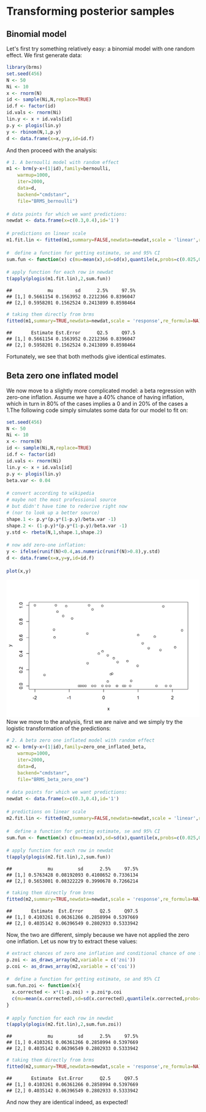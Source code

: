 # Transforming posterior samples

## Binomial model
Let's first try something relatively easy: a binomial model with one random effect. We first generate data:

```r
library(brms)
set.seed(456)
N <- 50
Ni <- 10
x <- rnorm(N)
id <- sample(Ni,N,replace=TRUE)
id.f <- factor(id)
id.vals <- rnorm(Ni)
lin.y <- x + id.vals[id]
p.y <- plogis(lin.y)
y <- rbinom(N,1,p.y)
d <- data.frame(x=x,y=y,id=id.f)
```
And then proceed with the analysis:

```r
# 1. A bernoulli model with random effect
m1 <- brm(y~x+(1|id),family=bernoulli,
    warmup=1000,
    iter=2000,
    data=d,
    backend="cmdstanr",
    file="BRMS_bernoulli")

# data points for which we want predictions:
newdat <- data.frame(x=c(0.3,0.4),id='1')

# predictions on linear scale
m1.fit.lin <- fitted(m1,summary=FALSE,newdata=newdat,scale = 'linear',re_formula=NA)

#  define a function for getting estimate, se and 95% CI
sum.fun <- function(x) c(mu=mean(x),sd=sd(x),quantile(x,probs=c(0.025,0.975)))

# apply function for each row in newdat
t(apply(plogis(m1.fit.lin),2,sum.fun))
```

```
##             mu        sd      2.5%     97.5%
## [1,] 0.5661154 0.1563952 0.2212366 0.8396047
## [2,] 0.5958201 0.1562524 0.2413899 0.8598464
```

```r
# taking them directly from brms
fitted(m1,summary=TRUE,newdata=newdat,scale = 'response',re_formula=NA)
```

```
##       Estimate Est.Error      Q2.5     Q97.5
## [1,] 0.5661154 0.1563952 0.2212366 0.8396047
## [2,] 0.5958201 0.1562524 0.2413899 0.8598464
```
Fortunately, we see that both methods give identical estimates.

## Beta zero one inflated model
We now move to a slightly more complicated model: a beta regression with zero-one inflation. Assume we have a 40% chance of having inflation, which in turn in 80% of the cases implies a 0 and in 20% of the cases a 1.The following code simply simulates some data for our model to fit on:

```r
set.seed(456)
N <- 50
Ni <- 10
x <- rnorm(N)
id <- sample(Ni,N,replace=TRUE)
id.f <- factor(id)
id.vals <- rnorm(Ni)
lin.y <- x + id.vals[id]
p.y <- plogis(lin.y)
beta.var <- 0.04

# convert according to wikipedia
# maybe not the most professional source
# but didn't have time to rederive right now
# (nor to look up a better source)
shape.1 <- p.y*(p.y*(1-p.y)/beta.var -1)
shape.2 <- (1-p.y)*(p.y*(1-p.y)/beta.var -1)
y.std <- rbeta(N,1,shape.1,shape.2) 

# now add zero-one inflation:
y <- ifelse(runif(N)<0.4,as.numeric(runif(N)>0.8),y.std)
d <- data.frame(x=x,y=y,id=id.f)

plot(x,y)
```

<img src="brmslogistic_files/figure-html/unnamed-chunk-3-1.png" width="672" />
Now we move to the analysis, first we are naive and we simply try the logistic transformation of the predictions:

```r
# 2. A beta zero one inflated model with random effect
m2 <- brm(y~x+(1|id),family=zero_one_inflated_beta,
    warmup=1000,
    iter=2000,
    data=d,
    backend="cmdstanr",
    file="BRMS_beta_zero_one")

# data points for which we want predictions:
newdat <- data.frame(x=c(0.3,0.4),id='1')

# predictions on linear scale
m2.fit.lin <- fitted(m2,summary=FALSE,newdata=newdat,scale = 'linear',re_formula=NA)

#  define a function for getting estimate, se and 95% CI
sum.fun <- function(x) c(mu=mean(x),sd=sd(x),quantile(x,probs=c(0.025,0.975)))

# apply function for each row in newdat
t(apply(plogis(m2.fit.lin),2,sum.fun))
```

```
##             mu         sd      2.5%     97.5%
## [1,] 0.5763428 0.08192093 0.4108652 0.7336134
## [2,] 0.5653001 0.08322229 0.3990678 0.7266214
```

```r
# taking them directly from brms
fitted(m2,summary=TRUE,newdata=newdat,scale = 'response',re_formula=NA)
```

```
##       Estimate  Est.Error      Q2.5     Q97.5
## [1,] 0.4103261 0.06361266 0.2858994 0.5397669
## [2,] 0.4035142 0.06396549 0.2802933 0.5333942
```
Now, the two are different, simply because we have not applied the zero one inflation. Let us now try to extract these values:

```r
# extract chances of zero one inflation and conditional chance of one from the model:
p.zoi <- as_draws_array(m2,variable = c('zoi'))
p.coi <- as_draws_array(m2,variable = c('coi'))

#  define a function for getting estimate, se and 95% CI
sum.fun.zoi <- function(x){
  x.corrected <- x*(1-p.zoi) + p.zoi*p.coi 
  c(mu=mean(x.corrected),sd=sd(x.corrected),quantile(x.corrected,probs=c(0.025,0.975)))
}
  
# apply function for each row in newdat
t(apply(plogis(m2.fit.lin),2,sum.fun.zoi))
```

```
##             mu         sd      2.5%     97.5%
## [1,] 0.4103261 0.06361266 0.2858994 0.5397669
## [2,] 0.4035142 0.06396549 0.2802933 0.5333942
```

```r
# taking them directly from brms
fitted(m2,summary=TRUE,newdata=newdat,scale = 'response',re_formula=NA)
```

```
##       Estimate  Est.Error      Q2.5     Q97.5
## [1,] 0.4103261 0.06361266 0.2858994 0.5397669
## [2,] 0.4035142 0.06396549 0.2802933 0.5333942
```
And now they are identical indeed, as expected!
